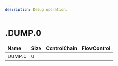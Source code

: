 ```yaml
---
description: Debug operation.
---
```


# .DUMP.0

| Name | Size | ControlChain | FlowControl |
| :--- | :--- | :--- | :--- |
| DUMP.0 | 0 |  |  |
